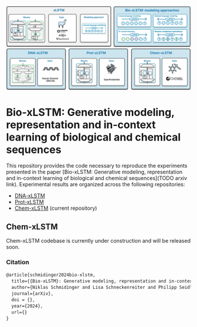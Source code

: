 <p align="center">
    <img src="assets/BioxLSTM_Overview.png" alt="xlstm"/>
</p>

# Bio-xLSTM: Generative modeling, representation and in-context learning of biological and chemical sequences

This repository provides the code necessary to reproduce the experiments presented in the paper [Bio-xLSTM: Generative modeling, representation and in-context learning of biological and chemical sequences](TODO arxiv link). Experimental results are organized across the following repositories:

- [DNA-xLSTM](https://github.com/ml-jku/DNA-xLSTM/)
- [Prot-xLSTM](https://github.com/ml-jku/Prot-xLSTM/)
- [Chem-xLSTM](https://github.com/ml-jku/Chem-xLSTM/) (current repository) 

## Chem-xLSTM

Chem-xLSTM codebase is currently under construction and will be released soon.

### Citation

```latex
@article{schmidinger2024bio-xlstm,
  title={{Bio-xLSTM}: Generative modeling, representation and in-context learning of biological and chemical  sequences},
  author={Niklas Schmidinger and Lisa Schneckenreiter and Philipp Seidl and Johannes Schimunek and Pieter-Jan Hoedt and Johannes Brandstetter and Andreas Mayr and Sohvi Luukkonen and Sepp Hochreiter and Günter Klambauer},
  journal={arXiv},
  doi = {},
  year={2024},
  url={}
}
```

